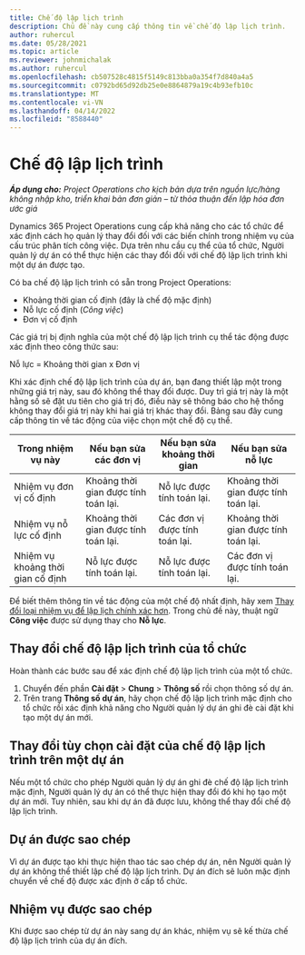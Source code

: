```yaml
---
title: Chế độ lập lịch trình
description: Chủ đề này cung cấp thông tin về chế độ lập lịch trình.
author: ruhercul
ms.date: 05/28/2021
ms.topic: article
ms.reviewer: johnmichalak
ms.author: ruhercul
ms.openlocfilehash: cb507528c4815f5149c813bba0a354f7d840a4a5
ms.sourcegitcommit: c0792bd65d92db25e0e8864879a19c4b93efb10c
ms.translationtype: MT
ms.contentlocale: vi-VN
ms.lasthandoff: 04/14/2022
ms.locfileid: "8588440"
---
```

# <a name="scheduling-modes"></a>Chế độ lập lịch trình

_**Áp dụng cho:** Project Operations cho kịch bản dựa trên nguồn lực/hàng không nhập kho, triển khai bản đơn giản – từ thỏa thuận đến lập hóa đơn ước giá_


Dynamics 365 Project Operations cung cấp khả năng cho các tổ chức để xác định cách họ quản lý thay đổi đối với các biến chính trong nhiệm vụ của cấu trúc phân tích công việc. Dựa trên nhu cầu cụ thể của tổ chức, Người quản lý dự án có thể thực hiện các thay đổi đối với chế độ lập lịch trình khi một dự án được tạo.

Có ba chế độ lập lịch trình có sẵn trong Project Operations:

  - Khoảng thời gian cố định (đây là chế độ mặc định)
  - Nỗ lực cố định (*Công việc*)
  - Đơn vị cố định

Các giá trị bị định nghĩa của một chế độ lập lịch trình cụ thể tác động được xác định theo công thức sau:

  Nỗ lực = Khoảng thời gian x Đơn vị

Khi xác định chế độ lập lịch trình của dự án, bạn đang thiết lập một trong những giá trị này, sau đó không thể thay đổi được. Duy trì giá trị này là một hằng số sẽ đặt ưu tiên cho giá trị đó, điều này sẽ thông báo cho hệ thống không thay đổi giá trị này khi hai giá trị khác thay đổi. Bảng sau đây cung cấp thông tin về tác động của việc chọn một chế độ cụ thể.

| **Trong nhiệm vụ này**             | **Nếu bạn sửa các đơn vị**   | **Nếu bạn sửa khoảng thời gian** | **Nếu bạn sửa nỗ lực**  |
|----------------------|---------------------------|----------------------------|---------------------------|
| Nhiệm vụ đơn vị cố định     | Khoảng thời gian được tính toán lại. | Nỗ lực được tính toán lại.    | Khoảng thời gian được tính toán lại. |
| Nhiệm vụ nỗ lực cố định    | Khoảng thời gian được tính toán lại. | Các đơn vị được tính toán lại.    | Khoảng thời gian được tính toán lại. |
| Nhiệm vụ khoảng thời gian cố định  | Nỗ lực được tính toán lại.   | Nỗ lực được tính toán lại.    | Các đơn vị được tính toán lại.   |

Để biết thêm thông tin về tác động của một chế độ nhất định, hãy xem [Thay đổi loại nhiệm vụ để lập lịch chính xác hơn](https://support.microsoft.com/en-us/office/change-the-task-type-for-more-accurate-scheduling-b0b969ad-45bc-4e9e-8967-435587548a72). Trong chủ đề này, thuật ngữ **Công việc** được sử dụng thay cho **Nỗ lực**.

## <a name="change-the-organizations-scheduling-mode"></a>Thay đổi chế độ lập lịch trình của tổ chức

Hoàn thành các bước sau để xác định chế độ lập lịch trình của một tổ chức.

1. Chuyển đến phần **Cài đặt** \> **Chung** \> **Thông số** rồi chọn thông số dự án. 
2. Trên trang **Thông số dự án**, hãy chọn chế độ lập lịch trình mặc định cho tổ chức rồi xác định khả năng cho Người quản lý dự án ghi đè cài đặt khi tạo một dự án mới.

## <a name="change-the-scheduling-mode-setting-on-a-project"></a>Thay đổi tùy chọn cài đặt của chế độ lập lịch trình trên một dự án

Nếu một tổ chức cho phép Người quản lý dự án ghi đè chế độ lập lịch trình mặc định, Người quản lý dự án có thể thực hiện thay đổi đó khi họ tạo một dự án mới. Tuy nhiên, sau khi dự án đã được lưu, không thể thay đổi chế độ lập lịch trình.

## <a name="copied-projects"></a>Dự án được sao chép

Vì dự án được tạo khi thực hiện thao tác sao chép dự án, nên Người quản lý dự án không thể thiết lập chế độ lập lịch trình. Dự án đích sẽ luôn mặc định chuyển về chế độ được xác định ở cấp tổ chức.

## <a name="copied-tasks"></a>Nhiệm vụ được sao chép

Khi được sao chép từ dự án này sang dự án khác, nhiệm vụ sẽ kế thừa chế độ lập lịch trình của dự án đích.
